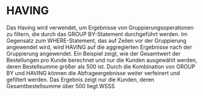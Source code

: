 # HAVING

Das Having wird verwendet, um Ergebnisse von Gruppierungsoperationen zu filtern, die durch das GROUP BY-Statement durchgeführt werden. Im Gegensatz zum WHERE-Statement, das auf Zeilen vor der Gruppierung angewendet wird, wird HAVING auf die aggregierten Ergebnisse nach der Gruppierung angewendet. Ein Beispiel zeigt, wie der Gesamtwert der Bestellungen pro Kunde berechnet und nur die Kunden ausgewählt werden, deren Bestellsumme größer als 500 ist. Durch die Kombination von GROUP BY und HAVING können die Abfrageergebnisse weiter verfeinert und gefiltert werden. Das Ergebnis zeigt nur die Kunden, deren Gesamtbestellsumme über 500 liegt.WSSS